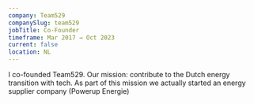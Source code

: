 ```yaml
---
company: Team529
companySlug: team529
jobTitle: Co-Founder
timeframe: Mar 2017 → Oct 2023
current: false
location: NL
---
```

I co-founded Team529. Our mission: contribute to the Dutch energy transition
with tech. As part of this mission we actually started an energy supplier company
(Powerup Energie)